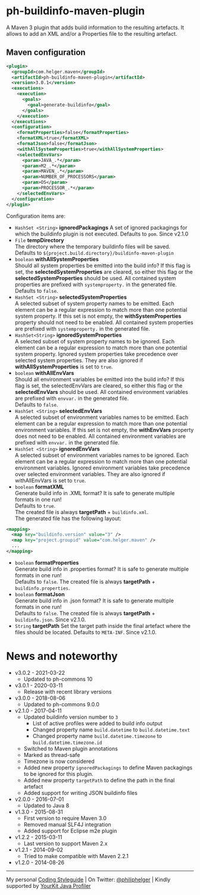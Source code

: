 # ph-buildinfo-maven-plugin

A Maven 3 plugin that adds build information to the resulting artefacts.
It allows to add an XML and/or a Properties file to the resulting artefact.

## Maven configuration

```xml
<plugin>
  <groupId>com.helger.maven</groupId>
  <artifactId>ph-buildinfo-maven-plugin</artifactId>
  <version>3.0.1</version>
  <executions>
    <execution>
      <goals>
        <goal>generate-buildinfo</goal>
      </goals>
    </execution>
  </executions>
  <configuration>
    <formatProperties>false</formatProperties>
    <formatXML>true</formatXML>
    <formatJson>false</formatJson>
    <withAllSystemProperties>true</withAllSystemProperties>
    <selectedEnvVars>
      <param>JAVA_.*</param>
      <param>M2_.*</param>
      <param>MAVEN_.*</param>
      <param>NUMBER_OF_PROCESSORS</param>
      <param>OS</param>
      <param>PROCESSOR_.*</param>
    </selectedEnvVars>
  </configuration>
</plugin>
```

Configuration items are:

  * `HashSet <String>` **ignoredPackagings**
    A set of ignored packagings for which the buildinfo plugin is not executed.
    Defaults to `pom`.
    Since v2.1.0 
  * `File` **tempDirectory**  
    The directory where the temporary buildinfo files will be saved.  
    Defaults to `${project.build.directory}/buildinfo-maven-plugin`
  * `boolean` **withAllSystemProperties**  
    Should all system properties be emitted into the build info? 
    If this flag is set, the **selectedSystemProperties** are cleared, so either this flag or
    the **selectedSystemProperties** should be used. All contained system properties are prefixed with
    `systemproperty.` in the generated file.  
    Defaults to `false`.
  * `HashSet <String>` **selectedSystemProperties**  
     A selected subset of system property names 
     to be emitted. Each element can be a regular expression to match more than one potential 
     system property. If this set is not empty, the **withSystemProperties** property should not 
     need to be enabled. All contained system properties are prefixed with `systemproperty.`
     in the generated file.
  * `HashSet<String>` **ignoredSystemProperties**  
     A selected subset of system property names 
     to be ignored. Each element can be a regular expression to match more than one potential system
     property. Ignored system properties take precedence over selected system properties. 
     They are also ignored if **withAllSystemProperties** is set to `true`.
  * `boolean` **withAllEnvVars**  
     Should all environment variables be emitted into the build info? If this flag is set, 
     the selectedEnvVars are cleared, so either this flag or the **selectedEnvVars** should be used.
     All contained environment variables are prefixed with `envvar.` in the generated file.  
     Defaults to `false`.
  * `HashSet <String>` **selectedEnvVars**  
     A selected subset of environment variables names to be emitted. Each element can be 
     a regular expression to match more than one potential environment variables. 
     If this set is not empty, the **withEnvVars** property does not need to be enabled.
     All contained environment variables are prefixed with `envvar.` in the generated file.
  * `HashSet <String>` **ignoredEnvVars**  
     A selected subset of environment variables names to be ignored. Each element can be a 
     regular expression to match more than one potential environment variables. Ignored 
     environment variables take precedence over selected environment variables.
     They are also ignored if withAllEnvVars is set to `true`.
  * `boolean` **formatXML**  
     Generate build info in .XML format? It is safe to generate multiple formats in one run!  
     Defaults to `true`.  
     The created file is always **targetPath** + `buildinfo.xml`.  
     The generated file has the following layout:
```xml     
<mapping>
  <map key="buildinfo.version" value="3" />
  <map key="project.groupid" value="com.helger.maven" />
  ...
</mapping>
```

  * `boolean` **formatProperties**  
    Generate build info in .properties format? It is safe to generate multiple formats in one run!  
    Defaults to `false`.
    The created file is always **targetPath** + `buildinfo.properties`.
  * `boolean` **formatJson**  
    Generate build info in .json format? It is safe to generate multiple formats in one run!  
    Defaults to `false`.
    The created file is always **targetPath** + `buildinfo.json`.
    Since v2.1.0.
  * `String` **targetPath**
    Set the target path inside the final artefact where the files should be located.
    Defaults to `META-INF`.
    Since v2.1.0.

# News and noteworthy

* v3.0.2 - 2021-03-22
    * Updated to ph-commons 10
* v3.0.1 - 2020-03-11
    * Release with recent library versions
* v3.0.0 - 2018-08-06
    * Updated to ph-commons 9.0.0
* v2.1.0 - 2017-04-11
    * Updated buildinfo version number to `3`
        * List of active profiles were added to build info output
        * Changed property name `build.datetime` to `build.datetime.text`
        * Changed property name `build.datetime.timezone` to `build.datetime.timezone.id`
    * Switched to Maven plugin annotations
    * Marked as thread-safe
    * Timezone is now considered
    * Added new property `ignoredPackagings` to define Maven packagings to be ignored for this plugin.
    * Added new property `targetPath` to define the path in the final artefact
    * Added support for writing JSON buildinfo files
* v2.0.0 - 2016-07-01
    * Updated to Java 8
* v1.3.0 - 2015-08-31
    * First version to require Maven 3.0
    * Removed manual SLF4J integration
    * Added support for Eclipse m2e plugin
* v1.2.2 - 2015-03-11
    * Last version to support Maven 2.x
* v1.2.1 - 2014-09-02
    * Tried to make compatible with Maven 2.2.1
* v1.2.0 - 2014-08-26

---

My personal [Coding Styleguide](https://github.com/phax/meta/blob/master/CodingStyleguide.md) |
On Twitter: <a href="https://twitter.com/philiphelger">@philiphelger</a> |
Kindly supported by [YourKit Java Profiler](https://www.yourkit.com)